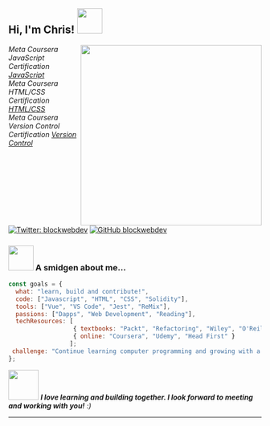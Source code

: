 <h2> Hi, I'm Chris! <img src="https://media.giphy.com/media/ejDQS4XACVyMkYh6y5/giphy.gif" width="50"></h2>
<img align='right' src="https://media.giphy.com/media/6CG1R3R96HXGPeImVU/giphy.gif" width="360">
<p><em>Meta Coursera JavaScript Certification <a href="https://www.coursera.org/account/accomplishments/verify/NT7QFUQRCB3V">JavaScript</a></br>Meta Coursera HTML/CSS Certification <a href="https://www.coursera.org/account/accomplishments/verify/4HXRXUSXYYAE">HTML/CSS</a></br>Meta Coursera Version Control Certification <a href="https://www.coursera.org/account/accomplishments/verify/DGL6S9TJWBBH">Version Control </a> 
</em></p>

[![Twitter: blockwebdev](https://img.shields.io/twitter/follow/blockwebdev?style=social)](https://twitter.com/blockwebdev)
[![GitHub blockwebdev](https://img.shields.io/github/followers/blockwebdev?label=follow&style=social)](https://github.com/blockwebdev)


### <img src="https://media.giphy.com/media/nzddNgLFKiHBCD7uIR/giphy.gif" width="50"> A smidgen about me...  

```javascript
const goals = {
  what: "learn, build and contribute!",
  code: ["Javascript", "HTML", "CSS", "Solidity"],
  tools: ["Vue", "VS Code", "Jest", "ReMix"],
  passions: ["Dapps", "Web Development", "Reading"],
  techResources: [
                  { textbooks: "Packt", "Refactoring", "Wiley", "O'Reilly" },
                  { online: "Coursera", "Udemy", "Head First" }
                 ];
 challenge: "Continue learning computer programming and growing with a team."
};
```

<img src="https://media.giphy.com/media/LnQjpWaON8nhr21vNW/giphy.gif" width="60"> <em><b>I love learning and building together. I look forward to meeting and working with you!</b> :)</em>

---
